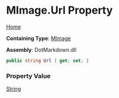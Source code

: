 # MImage\.Url Property

[Home](../../../../README.md)

**Containing Type**: [MImage](../README.md)

**Assembly**: DotMarkdown\.dll

```csharp
public string Url { get; set; }
```

### Property Value

[String](https://docs.microsoft.com/en-us/dotnet/api/system.string)


